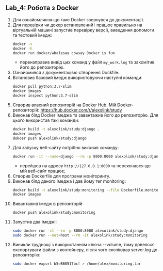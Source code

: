 ## Lab_4: Робота з Docker

1. Для ознайомляння що таке Docker звернувся до документації.
2. Для перевірки чи докер встановлений і працює правильно на віртуальній машині запустив перевірку версії, виведення допомоги та тестовий імедж:
    ```bash
    docker -v
    docker -h
    docker run docker/whalesay cowsay Docker is fun
    ```
    - перенаправив вивід цих команд у файл `my_work.log` та закомітив його до репозиторію.
3. Ознайомився з документацією створення Dockfile.
4. Встановив базовий імедж використовуючи наступні команди:
    ```bash
    docker pull python:3.7-slim
    docker images
    docker inspect python:3.7-slim
    ```
5. Створив власний репозиторій на Docker Hub. Мій Docker-репозиторій: https://hub.docker.com/r/alexolink/study
6. Виконав білд Docker імеджа та завантажив його до репозиторію. Для цього використав такі команди:
    ```bash
    docker build -t alexolink/study:django .
    docker images
    dokcer push alexolink/study:django
    ```
7. Для запуску веб-сайту потрібно виконав команду:
    ```bash
    docker run -it --name=django --rm -p 8000:8000 alexolink/study:django
    ``` 
    - перейшов на адресу `http://127.0.0.1:8000` та переконався що мій веб-сайт працює;
8. Створив Dockerfile для програми моніторингу.
9. Виконав білд даного імеджа і дав йому тег monitoring:
    ```bash
    docker build -t alexolink/study:monitoring --file Dockerfile.monitoring . 
    docker images
    ``` 
10. Вивантажив імедж в репозиторій
    ```bash
    docker push alexolink/study:monitoring
    ```
11. Запустив два імеджі:
    ```bash
    sudo docker run -it --rm -p 8000:8000 alexolink/study:django
    sudo docker run --net=host --rm -it alexolink/study:monitoring
    ```
12. Виникли труднощі з використанням ключа --volume, тому довелося експортувати файли з контейнеру, після чого скопіював server.log до репозиторію:
    ```bash
    sudo docker export b5e868517bcf > /home/alex/monitoring.tar
    ```